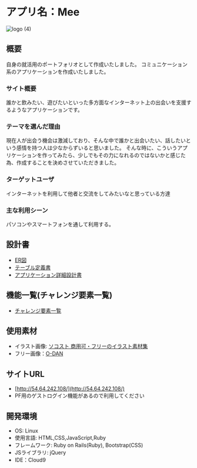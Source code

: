 # アプリ名：Mee
![logo (4)](https://user-images.githubusercontent.com/86969200/137242486-c1e28477-63ec-4f85-ba1d-5e3bce50aef3.png)
## 概要
自身の就活用のポートフォリオとして作成いたしました。
コミュニケーション系のアプリケーションを作成いたしました。

### サイト概要
誰かと飲みたい、遊びたいといった多方面なインターネット上の出会いを支援するようなアプリケーションです。

### テーマを選んだ理由
現在人が出会う機会は激減しており、そんな中で誰かと出会いたい、話したいという感情を持つ人は少なからずいると思いました。
そんな時に、こういうアプリケーションを作ってみたら、少しでもその力になれるのではないかと感じた為、作成することを決めさせていただきました。

### ターゲットユーザ
インターネットを利用して他者と交流をしてみたいなと思っている方達

### 主な利用シーン
パソコンやスマートフォンを通して利用する。

## 設計書
- [ER図](https://drive.google.com/file/d/1-mAz0yIts8MJtYANLcHDS6ywqyzwOwmS/view?usp=sharing)
- [テーブル定義書](https://docs.google.com/spreadsheets/d/1cjqzJWMxYcTix6_Ns5PeII6d2kZ96YQoGHXNwtdOBj4/edit?usp=sharing)
- [アプリケーション詳細設計書](https://docs.google.com/spreadsheets/d/1coUNwpfLQBZBB4Ngeb4jT8fwX6oCnpN5348e6TvAk9A/edit?usp=sharing)

## 機能一覧(チャレンジ要素一覧)
- [チャレンジ要素一覧](https://docs.google.com/spreadsheets/d/1JIKrrLIDg4l8e_K9Gf3ELgxnmuX5sFx62ghOC43_gzY/edit?usp=sharing)

## 使用素材
- イラスト画像: [ソコスト 商用可・フリーのイラスト素材集](https://soco-st.com/)
- フリー画像：[O-DAN](https://o-dan.net/ja/)

## サイトURL
- [http://54.64.242.108/](http://54.64.242.108/)
- PF用のゲストログイン機能があるので利用してください

## 開発環境
- OS: Linux
- 使用言語: HTML,CSS,JavaScript,Ruby
- フレームワーク: Ruby on Rails(Ruby), Bootstrap(CSS)
- JSライブラリ: jQuery
- IDE：Cloud9